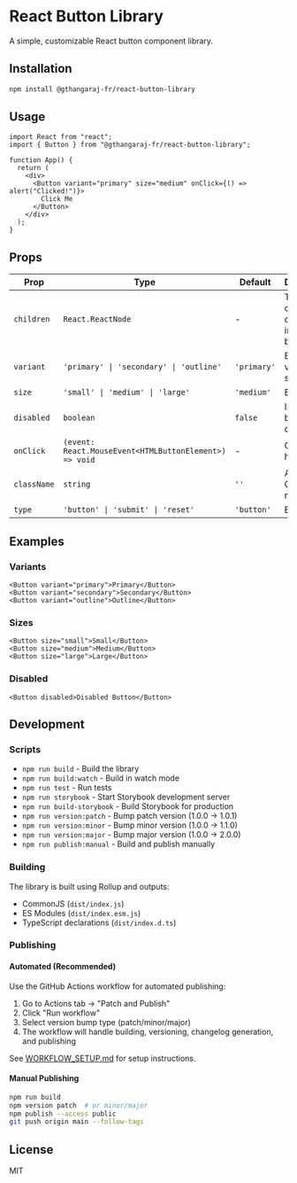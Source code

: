# React Button Library

A simple, customizable React button component library.

## Installation

```bash
npm install @gthangaraj-fr/react-button-library
```

## Usage

```tsx
import React from "react";
import { Button } from "@gthangaraj-fr/react-button-library";

function App() {
  return (
    <div>
      <Button variant="primary" size="medium" onClick={() => alert("Clicked!")}>
        Click Me
      </Button>
    </div>
  );
}
```

## Props

| Prop        | Type                                                   | Default     | Description                              |
| ----------- | ------------------------------------------------------ | ----------- | ---------------------------------------- |
| `children`  | `React.ReactNode`                                      | -           | The content to display inside the button |
| `variant`   | `'primary' \| 'secondary' \| 'outline'`                | `'primary'` | Button variant style                     |
| `size`      | `'small' \| 'medium' \| 'large'`                       | `'medium'`  | Button size                              |
| `disabled`  | `boolean`                                              | `false`     | Is the button disabled?                  |
| `onClick`   | `(event: React.MouseEvent<HTMLButtonElement>) => void` | -           | Click handler                            |
| `className` | `string`                                               | `''`        | Additional CSS class names               |
| `type`      | `'button' \| 'submit' \| 'reset'`                      | `'button'`  | Button type                              |

## Examples

### Variants

```tsx
<Button variant="primary">Primary</Button>
<Button variant="secondary">Secondary</Button>
<Button variant="outline">Outline</Button>
```

### Sizes

```tsx
<Button size="small">Small</Button>
<Button size="medium">Medium</Button>
<Button size="large">Large</Button>
```

### Disabled

```tsx
<Button disabled>Disabled Button</Button>
```

## Development

### Scripts

- `npm run build` - Build the library
- `npm run build:watch` - Build in watch mode
- `npm run test` - Run tests
- `npm run storybook` - Start Storybook development server
- `npm run build-storybook` - Build Storybook for production
- `npm run version:patch` - Bump patch version (1.0.0 → 1.0.1)
- `npm run version:minor` - Bump minor version (1.0.0 → 1.1.0)
- `npm run version:major` - Bump major version (1.0.0 → 2.0.0)
- `npm run publish:manual` - Build and publish manually

### Building

The library is built using Rollup and outputs:

- CommonJS (`dist/index.js`)
- ES Modules (`dist/index.esm.js`)
- TypeScript declarations (`dist/index.d.ts`)

### Publishing

#### Automated (Recommended)

Use the GitHub Actions workflow for automated publishing:

1. Go to Actions tab → "Patch and Publish"
2. Click "Run workflow"
3. Select version bump type (patch/minor/major)
4. The workflow will handle building, versioning, changelog generation, and publishing

See [WORKFLOW_SETUP.md](WORKFLOW_SETUP.md) for setup instructions.

#### Manual Publishing

```bash
npm run build
npm version patch  # or minor/major
npm publish --access public
git push origin main --follow-tags
```

## License

MIT
